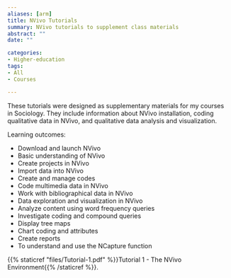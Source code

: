 ```yaml
---
aliases: [arm]
title: NVivo Tutorials
summary: NVivo tutorials to supplement class materials
abstract: ""
date: ""

categories:
- Higher-education
tags:
- All
- Courses

---
```

These tutorials were designed as supplementary materials for my courses in Sociology. They include information about NVivo installation, coding qualitative data in NVivo, and 
qualitative data analysis and visualization. 

Learning outcomes:

- Download and launch NVivo
- Basic understanding of NVivo
- Create projects in NVivo
- Import data into NVivo
- Create and manage codes
- Code multimedia data in NVivo
- Work with bibliographical data in NVivo
- Data exploration and visualization in NVivo
- Analyze content using word frequency queries
- Investigate coding and compound queries
- Display tree maps
- Chart coding and attributes
- Create reports
- To understand and use the NCapture function

 {{% staticref "files/Tutorial-1.pdf" %}}Tutorial 1 - The NVivo Environment{{% /staticref %}}.
